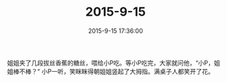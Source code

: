 ﻿---
title: "2015-9-15"
date: 2015-9-15 17:36:00
tags:
categories: 爸爸
---
姐姐夹了几段拔丝香蕉的糖丝，喂给小P吃。等小P吃完，大家就问他，“小P，姐姐棒不棒？” 小P一听，笑眯眯得朝姐姐竖起了大拇指。满桌子人都笑开了花。